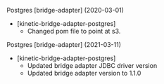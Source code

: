 Postgres [bridge-adapter] (2020-03-01)
  * \[kinetic-bridge-adapter-postgres\]
    * Changed pom file to point at s3.
	
Postgres [bridge-adapter] (2021-03-11)
  * \[kinetic-bridge-adapter-postgres\]
    * Updated bridge adapter JDBC driver version
	* Updated bridge adapter version to 1.1.0